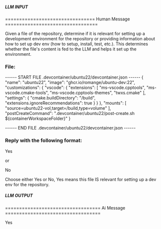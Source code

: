 ##### LLM INPUT #####
================================ Human Message =================================

Given a file of the repository, determine if it is relevant for setting up a development environment for the repository or providing information about how to set up dev env (how to setup, install, test, etc.). This determines whether the file's content is fed to the LLM and helps it set up the environment.

### File:
------ START FILE .devcontainer/ubuntu22/devcontainer.json ------
{
  "name": "ubuntu22",
  "image": "ghcr.io/romange/ubuntu-dev:22",
  "customizations": {
    "vscode": {
      "extensions": [
        "ms-vscode.cpptools",
        "ms-vscode.cmake-tools",
        "ms-vscode.cpptools-themes",
        "twxs.cmake"
      ],
      "settings": {
        "cmake.buildDirectory": "/build",
        "extensions.ignoreRecommendations": true
      }
    }
  },
  "mounts": [
    "source=ubuntu22-vol,target=/build,type=volume"
  ],
  "postCreateCommand": ".devcontainer/ubuntu22/post-create.sh ${containerWorkspaceFolder}"
}

------ END FILE .devcontainer/ubuntu22/devcontainer.json ------

### Reply with the following format:

<rel>Yes</rel>

or

<rel>No</rel>

Choose either Yes or No, Yes means this file IS relevant for setting up a dev env for the repository.

##### LLM OUTPUT #####
================================== Ai Message ==================================

<rel>Yes</rel>